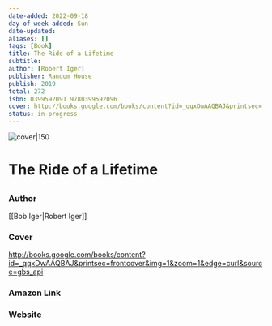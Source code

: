 ```yaml
---
date-added: 2022-09-18
day-of-week-added: Sun
date-updated: 
aliases: []
tags: [Book]
title: The Ride of a Lifetime
subtitle: 
author: [Robert Iger]
publisher: Random House
publish: 2019
total: 272
isbn: 0399592091 9780399592096
cover: http://books.google.com/books/content?id=_qqxDwAAQBAJ&printsec=frontcover&img=1&zoom=1&edge=curl&source=gbs_api
status: in-progress
---
```


![cover|150](http://books.google.com/books/content?id=_qqxDwAAQBAJ&printsec=frontcover&img=1&zoom=1&edge=curl&source=gbs_api)
# The Ride of a Lifetime
## 

### Author
[[Bob Iger|Robert Iger]]

### Cover
http://books.google.com/books/content?id=_qqxDwAAQBAJ&printsec=frontcover&img=1&zoom=1&edge=curl&source=gbs_api

### Amazon Link


### Website